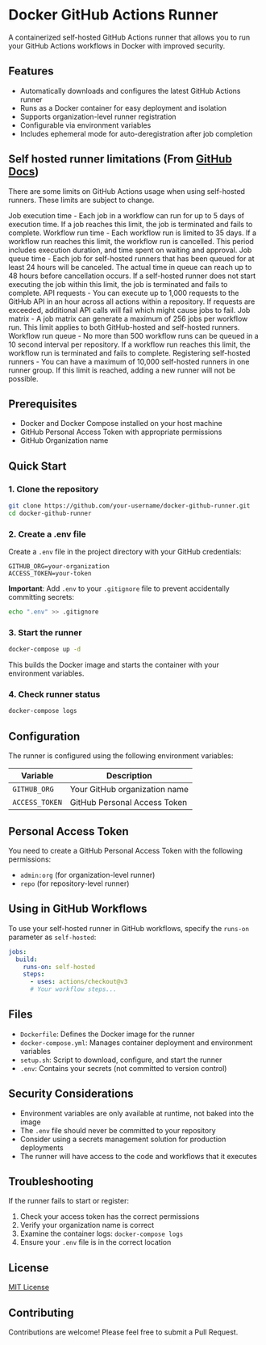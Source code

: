 # Docker GitHub Actions Runner

A containerized self-hosted GitHub Actions runner that allows you to run your GitHub Actions workflows in Docker with improved security.

## Features

- Automatically downloads and configures the latest GitHub Actions runner
- Runs as a Docker container for easy deployment and isolation
- Supports organization-level runner registration
- Configurable via environment variables
- Includes ephemeral mode for auto-deregistration after job completion

## Self hosted runner limitations (From [GitHub Docs](https://docs.github.com/en/actions/hosting-your-own-runners/managing-self-hosted-runners/about-self-hosted-runners#usage-limits))

There are some limits on GitHub Actions usage when using self-hosted runners. These limits are subject to change.

Job execution time - Each job in a workflow can run for up to 5 days of execution time. If a job reaches this limit, the job is terminated and fails to complete.
Workflow run time - Each workflow run is limited to 35 days. If a workflow run reaches this limit, the workflow run is cancelled. This period includes execution duration, and time spent on waiting and approval.
Job queue time - Each job for self-hosted runners that has been queued for at least 24 hours will be canceled. The actual time in queue can reach up to 48 hours before cancellation occurs. If a self-hosted runner does not start executing the job within this limit, the job is terminated and fails to complete.
API requests - You can execute up to 1,000 requests to the GitHub API in an hour across all actions within a repository. If requests are exceeded, additional API calls will fail which might cause jobs to fail.
Job matrix - A job matrix can generate a maximum of 256 jobs per workflow run. This limit applies to both GitHub-hosted and self-hosted runners.
Workflow run queue - No more than 500 workflow runs can be queued in a 10 second interval per repository. If a workflow run reaches this limit, the workflow run is terminated and fails to complete.
Registering self-hosted runners - You can have a maximum of 10,000 self-hosted runners in one runner group. If this limit is reached, adding a new runner will not be possible.

## Prerequisites

- Docker and Docker Compose installed on your host machine
- GitHub Personal Access Token with appropriate permissions
- GitHub Organization name

## Quick Start

### 1. Clone the repository

```bash
git clone https://github.com/your-username/docker-github-runner.git
cd docker-github-runner
```

### 2. Create a .env file

Create a `.env` file in the project directory with your GitHub credentials:

```
GITHUB_ORG=your-organization
ACCESS_TOKEN=your-token
```

**Important**: Add `.env` to your `.gitignore` file to prevent accidentally committing secrets:

```bash
echo ".env" >> .gitignore
```

### 3. Start the runner

```bash
docker-compose up -d
```

This builds the Docker image and starts the container with your environment variables.

### 4. Check runner status

```bash
docker-compose logs
```

## Configuration

The runner is configured using the following environment variables:

| Variable | Description |
|----------|-------------|
| `GITHUB_ORG` | Your GitHub organization name |
| `ACCESS_TOKEN` | GitHub Personal Access Token |

## Personal Access Token

You need to create a GitHub Personal Access Token with the following permissions:

- `admin:org` (for organization-level runner)
- `repo` (for repository-level runner)

## Using in GitHub Workflows

To use your self-hosted runner in GitHub workflows, specify the `runs-on` parameter as `self-hosted`:

```yaml
jobs:
  build:
    runs-on: self-hosted
    steps:
      - uses: actions/checkout@v3
      # Your workflow steps...
```

## Files

- `Dockerfile`: Defines the Docker image for the runner
- `docker-compose.yml`: Manages container deployment and environment variables
- `setup.sh`: Script to download, configure, and start the runner
- `.env`: Contains your secrets (not committed to version control)

## Security Considerations

- Environment variables are only available at runtime, not baked into the image
- The `.env` file should never be committed to your repository
- Consider using a secrets management solution for production deployments
- The runner will have access to the code and workflows that it executes

## Troubleshooting

If the runner fails to start or register:

1. Check your access token has the correct permissions
2. Verify your organization name is correct
3. Examine the container logs: `docker-compose logs`
4. Ensure your `.env` file is in the correct location

## License

[MIT License](LICENSE)

## Contributing

Contributions are welcome! Please feel free to submit a Pull Request.
